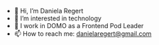 - 👋 Hi, I’m Daniela Regert
- 👀 I’m interested in technology
- 🌱 I work in DOMO as a Frontend Pod Leader
- 📫 How to reach me: danielaregert@gmail.com

<!---
danielaregert/danielaregert is a ✨ special ✨ repository because its `README.md` (this file) appears on your GitHub profile.
You can click the Preview link to take a look at your changes.
--->
